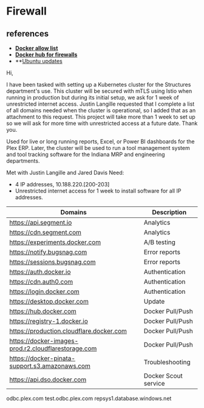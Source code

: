 # Firewall

## references

- **[Docker allow list](https://docs.docker.com/desktop/setup/allow-list/)**
- **[Docker hub for firewalls](https://support.sonatype.com/hc/en-us/articles/115015442847-Whitelisting-Docker-Hub-Hosts-for-Firewalls-and-HTTP-Proxy-Servers)**
- **[Ubuntu updates](https://askubuntu.com/questions/187291/what-domains-do-i-need-to-whitelist-for-updates)

Hi,

I have been tasked with setting up a Kubernetes cluster for the Structures department's use. This cluster will be secured with mTLS using Istio when running in production but during its initial setup, we ask for 1 week of unrestricted internet access. Justin Langille requested that I complete a list of all domains needed when the cluster is operational, so I added that as an attachment to this request. This project will take more than 1 week to set up so we will ask for more time with unrestricted access at a future date. Thank you.

Used for live or long running reports, Excel, or Power BI dashboards for the Plex ERP. Later, the cluster will be used to run a tool management system and tool tracking software for the Indiana MRP and engineering departments.

Met with Justin Langille and Jared Davis 
Need:
- 4 IP addresses, 10.188.220.[200-203]
- Unrestricted internet access for 1 week to install software for all IP addresses.


| Domains                                             | Description          |
|-----------------------------------------------------|----------------------|
| https://api.segment.io                              | Analytics            |
| https://cdn.segment.com                             | Analytics            |
| https://experiments.docker.com                      | A/B testing          |
| https://notify.bugsnag.com                          | Error reports        |
| https://sessions.bugsnag.com                        | Error reports        |
| https://auth.docker.io                              | Authentication       |
| https://cdn.auth0.com                               | Authentication       |
| https://login.docker.com                            | Authentication       |
| https://desktop.docker.com                          | Update               |
| https://hub.docker.com                              | Docker Pull/Push     |
| https://registry-1.docker.io                        | Docker Pull/Push     |
| https://production.cloudflare.docker.com            | Docker Pull/Push     |
| https://docker-images-prod.r2.cloudflarestorage.com | Docker Pull/Push     |
| https://docker-pinata-support.s3.amazonaws.com      | Troubleshooting      |
| https://api.dso.docker.com                          | Docker Scout service |


odbc.plex.com
test.odbc.plex.com
repsys1.database.windows.net